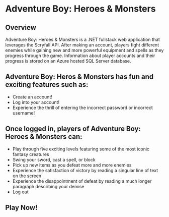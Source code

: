 # Adventure Boy: Heroes & Monsters

## Overview

Adventure Boy: Heroes & Monsters is a .NET fullstack web application that leverages the Scryfall API. After making an account, players fight different enemies while gaining new and more powerful equipment and spells as they progress through the game. Information about player accounts and their progress is stored on an Azure hosted SQL Server database.

## Adventure Boy: Heros & Monsters has fun and exciting features such as:
- Create an account!
- Log into your account!
- Experience the thrill of entering the incorrect password or incorrect username!
## Once logged in, players of Adventure Boy: Heroes & Monsters can:
- Play through five exciting levels featuring some of the most iconic fantasy creatures
- Swing your sword, cast a spell, or block
- Pick up new items as you defeat more and more enemies
- Experience the satisfaction of victory by reading a singular line of text on the screen
- Experience the disappointment of defeat by reading a much longer paragraph describing your demise
- Log out
## Play Now!
